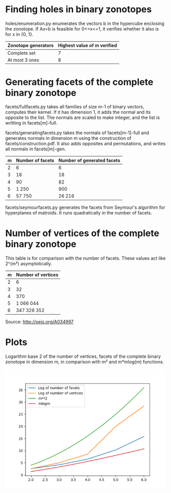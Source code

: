 # Finding holes in binary zonotopes

holes/enumeration.py enumerates the vectors b in the hypercube enclosing the zonotope. If Ax=b is feasible for 0<=x<=1, it verifies whether it also is for x in {0, 1}.

|  Zonotope generators | Highest value of m verified |
| -------------------- | --------------------------- |
| Complete set         |             7               |
| At most 3 ones       |             8               |

# Generating facets of the complete binary zonotope

facets/fullfacets.py takes all families of size m-1 of binary vectors, computes their kernel. If it has dimension 1, it adds the normal and its opposite to the list. The normals are scaled to make integer, and the list is writting in facets[m]-full.

facets/generatingfacets.py takes the normals of facets[m-1]-full and generates normals in dimension m using the construction of facets/construction.pdf. It also adds opposites and permutations, and writes all normals in facets[m]-gen.

|  m  | Number of facets | Number of generated facets |
| --- | ---------------- | -------------------------- |
|  2  |        6         |             6              |
|  3  |        18        |             18             |
|  4  |        90        |             82             |
|  5  |      1 250       |            900             |
|  6  |      57 750      |           26 216           |

facets/seymourfacets.py generates the facets from Seymour's algorithm for hyperplanes of matroids. It runs quadratically in the number of facets.

# Number of vertices of the complete binary zonotope

This table is for comparison with the number of facets. These values act like 2^(m²) asymptotically.

|  m  | Number of vertices | 
| --- | ------------------ |
|  2  |          6         |
|  3  |          32        |
|  4  |         370        |
|  5  |      1 066 044     |
|  6  |     347 326 352    | 

Source: http://oeis.org/A034997

# Plots

Logarithm base 2 of the number of vertices, facets of the complete binary zonotope in dimension m, in comparison with m² and m\*mlog(m) functions. 

![plot](https://github.com/Mattuuuuh/binaryZonotope/blob/main/plots/facetsandvertices.png?raw=true)
